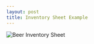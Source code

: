 ```yaml
---
layout: post
title: Inventory Sheet Example
---
```


![Beer Inventory Sheet](/mc-bk/assets/misc/Beer-Example-Inventory-Tracking.png)
